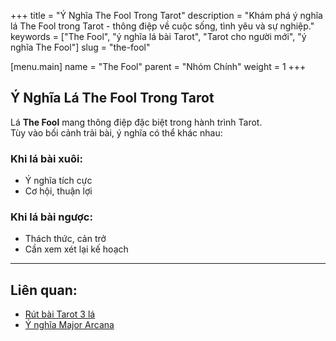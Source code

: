+++
title = "Ý Nghĩa The Fool Trong Tarot"
description = "Khám phá ý nghĩa lá The Fool trong Tarot - thông điệp về cuộc sống, tình yêu và sự nghiệp."
keywords = ["The Fool", "ý nghĩa lá bài Tarot", "Tarot cho người mới", "ý nghĩa The Fool"]
slug = "the-fool"

[menu.main]
name = "The Fool"
parent = "Nhóm Chính"
weight = 1
+++

## Ý Nghĩa Lá The Fool Trong Tarot

Lá **The Fool** mang thông điệp đặc biệt trong hành trình Tarot.  
Tùy vào bối cảnh trải bài, ý nghĩa có thể khác nhau:

### Khi lá bài xuôi:
- Ý nghĩa tích cực  
- Cơ hội, thuận lợi  

### Khi lá bài ngược:
- Thách thức, cản trở  
- Cần xem xét lại kế hoạch  

---

## Liên quan:
- [Rút bài Tarot 3 lá](../../)
- [Ý nghĩa Major Arcana](../)
